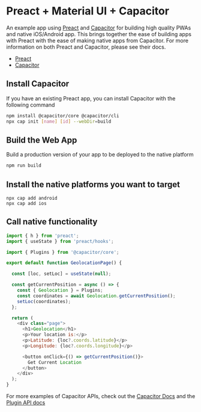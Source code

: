 # Preact + Material UI + Capacitor

An example app using [Preact](https://preactjs.com) and [Capacitor](https://capacitorjs.com) for building high quality PWAs and native iOS/Android app. This brings together the ease of building apps with Preact with the ease of making native apps from Capacitor. For more information on both Preact and Capacitor, please see their docs.

- [Preact](https://preactjs.com)
- [Capacitor](https://capacitorjs.com)


## Install Capacitor

If you have an existing Preact app, you can install Capacitor with the following command

```bash
npm install @capacitor/core @capacitor/cli
npx cap init [name] [id] --webDir=build
```

## Build the Web App

Build a production version of your app to be deployed to the native platform

```bash
npm run build
```

## Install the native platforms you want to target

```
npx cap add android
npx cap add ios
```

## Call native functionality

``` javascript
import { h } from 'preact';
import { useState } from 'preact/hooks';

import { Plugins } from '@capacitor/core';

export default function GeolocationPage() {

  const [loc, setLoc] = useState(null);

  const getCurrentPosition = async () => {
    const { Geolocation } = Plugins;
    const coordinates = await Geolocation.getCurrentPosition();
    setLoc(coordinates);
  };

  return (
    <div class="page">
      <h1>Geolocation</h1>
      <p>Your location is:</p>
      <p>Latitude: {loc?.coords.latitude}</p>
      <p>Longitude: {loc?.coords.longitude}</p>

      <button onClick={() => getCurrentPosition()}>
        Get Current Location
      </button>
    </div>
  );
}
```

For more examples of Capacitor APIs, check out the [Capacitor Docs](https://capacitorjs.com/docs) and the [Plugin API docs](https://capacitorjs.com/docs/apis)
